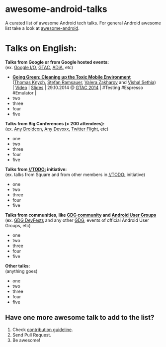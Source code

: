awesome-android-talks
=====================

A curated list of awesome Android tech talks. For general Android awesome list take a look at [awesome-android](https://github.com/JStumpp/awesome-android).

Talks on English:
====

**Talks from Google or from Google hosted events:**  
(ex. [Google I/O](https://www.google.com/events/io), [GTAC](https://developers.google.com/google-test-automation-conference/), [ADiA](https://www.youtube.com/playlist?list=PLWz5rJ2EKKc8j2B95zGMb8muZvrIy-wcF), etc)
* [**Going Green: Cleaning up the Toxic Mobile Environment**](http://youtu.be/aHcmsK9jfGU)  
  ([Thomas Knych](https://plus.google.com/115763363280582609147), [Stefan Ramsauer](https://plus.google.com/102291234956203965125), [Valera Zakharov](https://plus.google.com/+ValeraZakharov) and [Vishal Sethia](https://plus.google.com/109902776185059958934))  
  | [Video](http://youtu.be/aHcmsK9jfGU) | [Slides](http://goo.gl/QCQDDh) | 29.10.2014 @ [GTAC 2014](https://developers.google.com/google-test-automation-conference/2014/) | #Testing #Espresso #Emulator |
* two
* three
* four
* five

**Talks from Big Conferences (> 200 attendees):**  
(ex. [Any Droidcon](http://droidcon.com/), [Any Devoxx](http://www.devoxx.com/), [Twitter Flight](https://www.twitterflight.com), etc)
* one
* two
* three
* four
* five

**Talks from [//TODO:](http://todogroup.org/) initiative:**  
(ex. talks from Square and from other members in [//TODO:](http://todogroup.org/) initiative)
* one
* two
* three
* four
* five

**Talks from communities, like [GDG community](https://developers.google.com/groups/) and [Android User Groups](https://www.google.com/?q=android%20user%20groups)**  
(ex. [GDG DevFests](https://developers.google.com/events/devfest/) and any other [GDG](http://gdg.events/), events of official Android User Groups, etc)
* one
* two
* three
* four
* five

**Other talks:**  
(anything goes)
* one
* two
* three
* four
* five


Have one more awesome talk to add to the list?
---
1. Check [contribution guideline](https://github.com/AlexKorovyansky/awesome-android-talks/blob/master/CONTRIBUTING.md).
2. Send Pull Request.
3. Be awesome!
